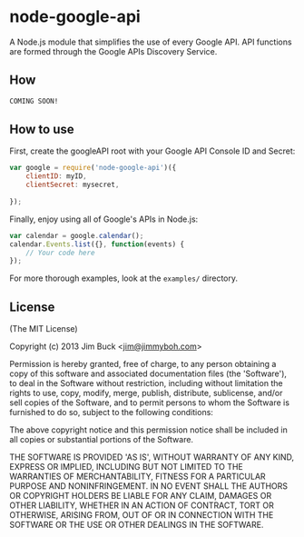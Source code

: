 # node-google-api

A Node.js module that simplifies the use of every Google API.  API functions are formed through the Google APIs Discovery Service.

## How 

```bash
COMING SOON!
```

## How to use

First, create the googleAPI root with your Google API Console ID and Secret:

```js
var google = require('node-google-api')({
	clientID: myID,
	clientSecret: mysecret,
	
});
```

Finally, enjoy using all of Google's APIs in Node.js:

```js
var calendar = google.calendar();
calendar.Events.list({}, function(events) {
	// Your code here
});
```

For more thorough examples, look at the `examples/` directory.


## License 

(The MIT License)

Copyright (c) 2013 Jim Buck &lt;jim@jimmyboh.com&gt;

Permission is hereby granted, free of charge, to any person obtaining
a copy of this software and associated documentation files (the
'Software'), to deal in the Software without restriction, including
without limitation the rights to use, copy, modify, merge, publish,
distribute, sublicense, and/or sell copies of the Software, and to
permit persons to whom the Software is furnished to do so, subject to
the following conditions:

The above copyright notice and this permission notice shall be
included in all copies or substantial portions of the Software.

THE SOFTWARE IS PROVIDED 'AS IS', WITHOUT WARRANTY OF ANY KIND,
EXPRESS OR IMPLIED, INCLUDING BUT NOT LIMITED TO THE WARRANTIES OF
MERCHANTABILITY, FITNESS FOR A PARTICULAR PURPOSE AND NONINFRINGEMENT.
IN NO EVENT SHALL THE AUTHORS OR COPYRIGHT HOLDERS BE LIABLE FOR ANY
CLAIM, DAMAGES OR OTHER LIABILITY, WHETHER IN AN ACTION OF CONTRACT,
TORT OR OTHERWISE, ARISING FROM, OUT OF OR IN CONNECTION WITH THE
SOFTWARE OR THE USE OR OTHER DEALINGS IN THE SOFTWARE.